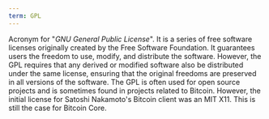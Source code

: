 ```yaml
---
term: GPL
---
```


Acronym for "*GNU General Public License*". It is a series of free software licenses originally created by the Free Software Foundation. It guarantees users the freedom to use, modify, and distribute the software. However, the GPL requires that any derived or modified software also be distributed under the same license, ensuring that the original freedoms are preserved in all versions of the software. The GPL is often used for open source projects and is sometimes found in projects related to Bitcoin. However, the initial license for Satoshi Nakamoto's Bitcoin client was an MIT X11. This is still the case for Bitcoin Core.